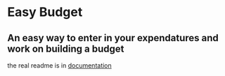 # Easy Budget
## An easy way to enter in your expendatures and work on building a budget

the real readme is in [documentation](./documentation/README.md)